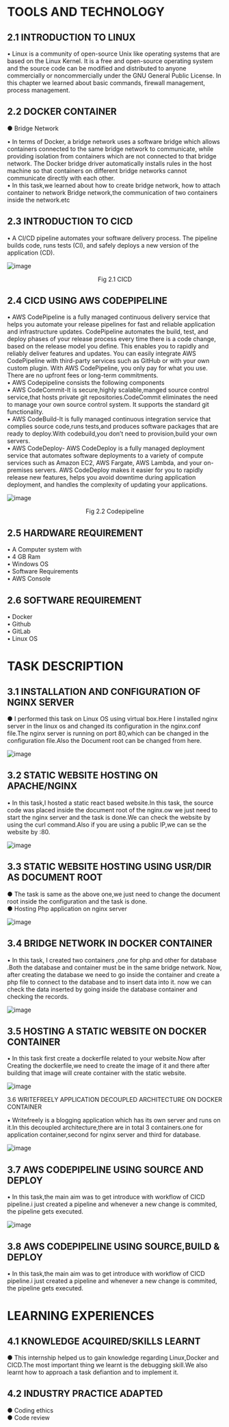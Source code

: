<h1>TOOLS AND TECHNOLOGY</h1>


<h2>2.1 INTRODUCTION TO LINUX</h2>

•	Linux is a community of open-source Unix like operating systems that are based on the Linux Kernel. It is a free and open-source operating system and the source code can be modified and distributed to anyone commercially or noncommercially under the GNU General Public License. In this chapter we learned about basic commands, firewall management, process management.

<h2>2.2 DOCKER CONTAINER</h2>

●	Bridge Network<br>

•	In terms of Docker, a bridge network uses a software bridge which allows containers connected to the same bridge network to communicate, while providing isolation from containers which are not connected to that bridge network. The Docker bridge driver automatically installs rules in the host machine so that containers on different bridge networks cannot communicate directly with each other.<br>
•	In this task,we learned about how to create bridge network, how to attach container to network Bridge network,the communication of two containers inside the network.etc<br>

<h2>2.3 INTRODUCTION TO CICD</h2>

•	A CI/CD pipeline automates your software delivery process. The pipeline builds code, runs tests (CI), and safely deploys a new version of the application (CD).<br>

![image](https://user-images.githubusercontent.com/60308162/178236813-5b0f444e-49b3-46dd-8d2b-12a6080f79d6.png)

 
<center>Fig 2.1 CICD</center> 
<h2>2.4 CICD USING AWS CODEPIPELINE</h2>

•	AWS CodePipeline is a fully managed continuous delivery service that helps you automate your release pipelines for fast and reliable application and infrastructure updates. CodePipeline automates the build, test, and deploy phases of your release process every time there is a code change, based on the release model you define. This enables you to rapidly and reliably deliver features and updates. You can easily integrate AWS CodePipeline with third-party services such as GitHub or with your own custom plugin. With AWS CodePipeline, you only pay for what you use. There are no upfront fees or long-term commitments.<br>
•	AWS Codepipeline consists the following components<br>
•	AWS CodeCommit-It is secure,highly scalable,manged source control service,that hosts private git repositories.CodeCommit eliminates the need to manage your own source control system. It supports the standard git functionality.<br>
•	AWS CodeBuild-It is fully managed continuous integration service that complies source code,runs tests,and produces software packages that are ready to deploy.With codebuild,you don’t need to provision,build your own servers.<br>
•	AWS CodeDeploy- AWS CodeDeploy is a fully managed deployment service that automates software deployments to a variety of compute services such as Amazon EC2, AWS Fargate, AWS Lambda, and your on-premises servers. AWS CodeDeploy makes it easier for you to rapidly release new features, helps you avoid downtime during application deployment, and handles the complexity of updating your applications.<br>

![image](https://user-images.githubusercontent.com/60308162/178236885-fcee3615-c5cf-4df3-b91d-c83260ebc5a0.png)


<center>Fig 2.2 Codepipeline</center>

<h2>2.5 HARDWARE REQUIREMENT</h2>
•	A Computer system with <br>
•	4 GB Ram<br>
•	Windows OS<br>
•	Software Requirements<br> 
•	AWS Console<br>

<h2>2.6 SOFTWARE REQUIREMENT</h2>
•	Docker<br>
•	Github<br>
•	GitLab<br>
•	Linux OS<br>	












<h1>TASK DESCRIPTION</h1>


<h2>3.1 INSTALLATION AND CONFIGURATION OF NGINX SERVER</h2>

●	I performed this task on Linux OS using virtual box.Here I installed nginx server in the linux os and changed its configuration in the nginx.conf file.The nginx server is running on port 80,which can be changed in the configuration file.Also the Document root can be changed from here.<br>

![image](https://user-images.githubusercontent.com/60308162/178238788-69c0883c-ef65-46c5-8b14-1708c278722d.png)


<h2>3.2 STATIC WEBSITE HOSTING ON APACHE/NGINX</h2>

•	In this task,I hosted a static react based website.In this task, the source code was placed inside the document root of the nginx.ow we just need to start the nginx server and the task is done.We can check the website by using the curl command.Also if you are using a public IP,we can se the website by <public ip >:80.<br>





![image](https://user-images.githubusercontent.com/60308162/178238879-ee69c796-d536-456d-b83d-0cb710590920.png)

<h2>3.3 STATIC WEBSITE HOSTING USING USR/DIR AS DOCUMENT ROOT</h2>

●	The task is same as the above one,we just need to change the document root inside the configuration and the task is done.<br>
●	Hosting Php application on nginx server<br>

![image](https://user-images.githubusercontent.com/60308162/178238980-549168b8-b318-41eb-811c-29c3e32d2cd4.png)



<h2>3.4 BRIDGE NETWORK IN DOCKER CONTAINER</h2>

•	In this task, I created two containers ,one for php and other for database .Both the database and container must be in the same bridge network. Now, after creating the database we need to go inside the container and create a php file to connect to the database and to insert data into it. now we can check the data inserted by going inside the database container and checking the records.<br>

![image](https://user-images.githubusercontent.com/60308162/178239079-2cb7cd6d-192a-46a4-a3b8-429ec22810df.png)

<h2>3.5 HOSTING A STATIC WEBSITE ON DOCKER CONTAINER</h2>

•	In this task first create a dockerfile related to your website.Now after Creating the dockerfile,we need to create the image of it and there after building that image will create container with the static website.<br>




![image](https://user-images.githubusercontent.com/60308162/178239349-e5d46530-bc00-4cd9-9267-b2995efb842a.png)

3.6 WRITEFREELY APPLICATION DECOUPLED ARCHITECTURE ON DOCKER CONTAINER

•	Writefreely is a blogging application which has its own server and runs on it.In this decoupled architecture,there are in total 3 containers.one for application container,second for nginx server and third for database.










![image](https://user-images.githubusercontent.com/60308162/178239443-de05882a-044a-4d2f-bef7-8087277d6442.png)

<h2>3.7 AWS CODEPIPELINE USING SOURCE AND DEPLOY</h2>

•	In this task,the main aim was to get introduce with workflow of CICD pipeline.i just created a pipeline and whenever a new change is commited, the pipeline gets executed.<br>

![image](https://user-images.githubusercontent.com/60308162/178239577-c4f8879a-c3aa-47db-a473-0acc175dab39.png)

<h2>3.8 AWS CODEPIPELINE USING SOURCE,BUILD & DEPLOY</h2>

•	In this task,the main aim was to get introduce with workflow of CICD pipeline.i just created a pipeline and whenever a new change is commited, the pipeline gets executed.<br>

 
<h1>LEARNING EXPERIENCES</h1>


<h2>4.1 KNOWLEDGE ACQUIRED/SKILLS LEARNT</h2>

●	This internship helped us to gain knowledge regarding Linux,Docker and CICD.The most important thing we learnt is the debugging skill.We also learnt how to approach a task defiantion and to implement it.<br>

<h2>4.2 INDUSTRY PRACTICE ADAPTED</h2>
●	Coding ethics<br>
●	Code review<br>
